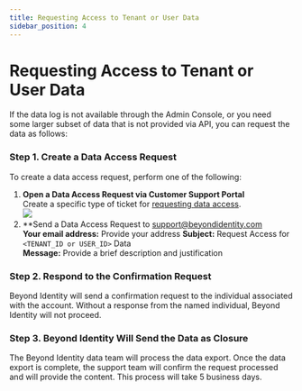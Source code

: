 ```yaml
---
title: Requesting Access to Tenant or User Data
sidebar_position: 4
---
```

Requesting Access to Tenant or User Data
========================================

If the data log is not available through the Admin Console, or you need some larger subset of data that is not provided via API, you can request the data as follows:

### Step 1. Create a Data Access Request

To create a data access request, perform one of the following:

1.  **Open a Data Access Request via Customer Support Portal**  
    Create a specific type of ticket for [requesting data access](https://support.beyondidentity.com/hc/en-us/requests/new?ticket_form_id=6747444827927).  
    ![](/images/admin/data_request.PNG)
2.  **Send a Data Access Request to support@beyondidentity.com  
    **Your email address:** Provide your address
	**Subject:** Request Access for `<TENANT_ID or USER_ID>` Data  
    **Message:** Provide a brief description and justification

### Step 2. Respond to the Confirmation Request

Beyond Identity will send a confirmation request to the individual associated with the account. Without a response from the named individual, Beyond Identity will not proceed.

### Step 3. Beyond Identity Will Send the Data as Closure

The Beyond Identity data team will process the data export. Once the data export is complete, the support team will confirm the request processed and will provide the content. This process will take 5 business days.

